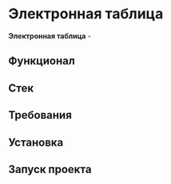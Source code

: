 # Электронная таблица
__Электронная таблица__ - 
## Функционал
## Стек
## Требования
## Установка
## Запуск проекта
